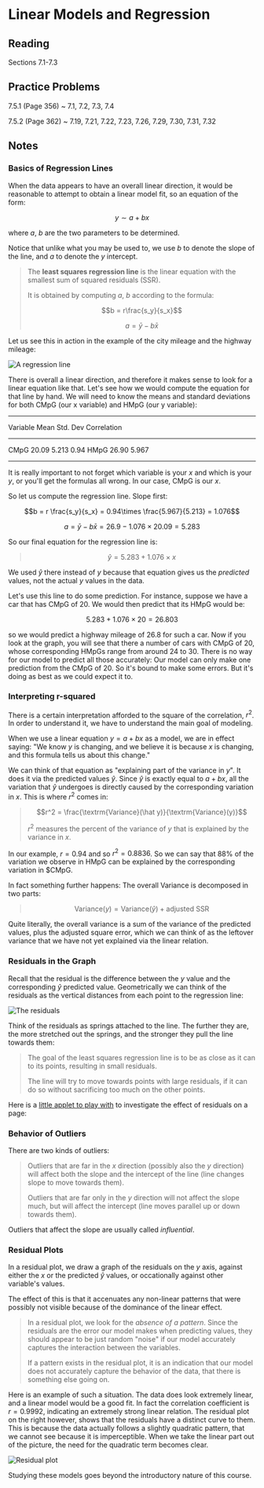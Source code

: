 # Linear Models and Regression

## Reading

Sections 7.1-7.3

## Practice Problems

7.5.1 (Page 356)
  ~ 7.1, 7.2, 7.3, 7.4

7.5.2 (Page 362)
  ~ 7.19, 7.21, 7.22, 7.23, 7.26, 7.29, 7.30, 7.31, 7.32

## Notes

### Basics of Regression Lines

When the data appears to have an overall linear direction, it would be reasonable to attempt to obtain a linear model fit, so an equation of the form:

$$y \sim a + b x$$

where $a$, $b$ are the two parameters to be determined.

Notice that unlike what you may be used to, we use $b$ to denote the slope of the line, and $a$ to denote the $y$ intercept.

> The **least squares regression line** is the linear equation with the smallest sum of squared residuals (SSR).
>
> It is obtained by computing $a$, $b$ according to the formula:
>
> $$b = r\frac{s_y}{s_x}$$
>
> $$a = \bar y - b \bar x$$

Let us see this in action in the example of the city mileage and the highway mileage:

![A regression line](images/regression.png "A regression line")

There is overall a linear direction, and therefore it makes sense to look for a linear equation like that. Let's see how we would compute the equation for that line by hand. We will need to know the means and standard deviations for both CMpG (our x variable) and HMpG (our y variable):

--------- ------ --------- ------------
Variable    Mean  Std. Dev  Correlation
--------- ------ --------- ------------
CMpG       20.09     5.213         0.94
HMpG       26.90     5.967
--------- ------ --------- ------------

It is really important to not forget which variable is your $x$ and which is your $y$, or you'll get the formulas all wrong. In our case, CMpG is our $x$.

So let us compute the regression line. Slope first:

$$b = r \frac{s_y}{s_x} = 0.94\times \frac{5.967}{5.213} = 1.076$$

$$a = \bar y - b \bar x = 26.9 - 1.076\times 20.09 = 5.283$$

So our final equation for the regression line is:

> $$\hat y = 5.283 + 1.076 \times x$$

We used $\hat y$ there instead of $y$ because that equation gives us the *predicted* values, not the actual $y$ values in the data.

Let's use this line to do some prediction. For instance, suppose we have a car that has CMpG of 20. We would then predict that its HMpG would be:

$$5.283 + 1.076 \times 20 = 26.803$$

so we would predict a highway mileage of $26.8$ for such a car. Now if you look at the graph, you will see that there a number of cars with CMpG of 20, whose corresponding HMpGs range from around 24 to 30. There is no way for our model to predict all those accurately: Our model can only make one prediction from the CMpG of 20. So it's bound to make some errors. But it's doing as best as we could expect it to.

### Interpreting r-squared

There is a certain interpretation afforded to the square of the correlation, $r^2$. In order to understand it, we have to understand the main goal of modeling.

When we use a linear equation $y=a+bx$ as a model, we are in effect saying: "We know $y$ is changing, and we believe it is because $x$ is changing, and this formula tells us about this change."

We can think of that equation as "explaining part of the variance in $y$". It does it via the predicted values $\hat y$. Since $\hat y$ is exactly equal to $a+bx$, all the variation that $\hat y$ undergoes is directly caused by the corresponding variation in $x$. This is where $r^2$ comes in:

> $$r^2 = \frac{\textrm{Variance}(\hat y)}{\textrm{Variance}(y)}$$
>
> $r^2$ measures the percent of the variance of $y$ that is explained by the variance in $x$.

In our example, $r=0.94$ and so $r^2=0.8836$. So we can say that 88% of the variation we observe in HMpG can be explained by the corresponding variation in $CMpG.

In fact something further happens: The overall Variance is decomposed in two parts:

> $$\textrm{Variance}(y) = \textrm{Variance}(\hat y) + \textrm{adjusted SSR}$$

Quite literally, the overall variance is a sum of the variance of the predicted values, plus the adjusted square error, which we can think of as the leftover variance that we have not yet explained via the linear relation.

### Residuals in the Graph

Recall that the residual is the difference between the $y$ value and the corresponding $\hat y$ predicted value. Geometrically we can think of the residuals as the vertical distances from each point to the regression line:

![The residuals](images/regression2.png "Residuals")

Think of the residuals as springs attached to the line. The further they are, the more stretched out the springs, and the stronger they pull the line towards them:

> The goal of the least squares regression line is to be as close as it can to its points, resulting in small residuals.
>
> The line will try to move towards points with large residuals, if it can do so without sacrificing too much on the other points.

Here is a [little applet to play with](http://vault.hanover.edu/~skiadas/D3Regression/index2.html) to investigate the effect of residuals on a page:

### Behavior of Outliers

There are two kinds of outliers:

> Outliers that are far in the $x$ direction (possibly also the $y$ direction) will affect both the slope and the intercept of the line (line changes slope to move towards them).
>
> Outliers that are far only in the $y$ direction will not affect the slope much, but will affect the intercept (line moves parallel up or down towards them).

Outliers that affect the slope are usually called *influential*.

### Residual Plots

In a residual plot, we draw a graph of the residuals on the $y$ axis, against either the $x$ or the predicted $\hat y$ values, or occationally against other variable's values.

The effect of this is that it accenuates any non-linear patterns that were possibly not visible because of the dominance of the linear effect.

> In a residual plot, we look for the *absence of a pattern*. Since the residuals are the error our model makes when predicting values, they should appear to be just random "noise" if our model accurately captures the interaction between the variables.
>
> If a pattern exists in the residual plot, it is an indication that our model does
> not accurately capture the behavior of the data, that there is something else going on.

Here is an example of such a situation. The data does look extremely linear, and a linear model would be a good fit. In fact the correlation coefficient is $r=0.9992$, indicating an extremely strong linear relation. The residual plot on the right however, shows that the residuals have a distinct curve to them. This is because the data actually follows a slightly quadratic pattern, that we cannot see because it is imperceptible. When we take the linear part out of the picture, the need for the quadratic term becomes clear.

![Residual plot](images/residualPlots.png "Residual plot")

Studying these models goes beyond the introductory nature of this course.

